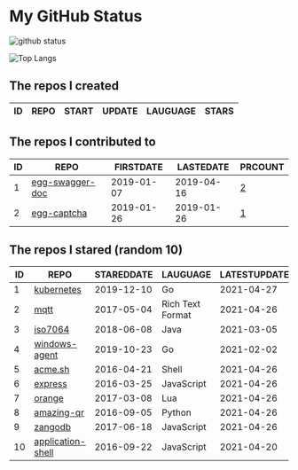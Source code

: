# My GitHub Status

<img src="https://github-readme-stats-1.yihong0618.vercel.app/api?username=jc-lathander&show_icons=true&&&hide_title=true&count_private=true" alt="github status" />

![Top Langs](https://github-readme-stats-1.yihong0618.vercel.app/api/top-langs/?username=jc-lathander&layout=compact)

<!--START_SECTION:my_github-->
## The repos I created
| ID | REPO | START | UPDATE | LAUGUAGE | STARS |
|----|------|-------|--------|----------|-------|

## The repos I contributed to
| ID |                                REPO                                | FIRSTDATE  | LASTEDATE  |                                          PRCOUNT                                           |
|----|--------------------------------------------------------------------|------------|------------|--------------------------------------------------------------------------------------------|
|  1 | [egg-swagger-doc](https://github.com/Yanshijie-EL/egg-swagger-doc) | 2019-01-07 | 2019-04-16 | [2](https://github.com/Yanshijie-EL/egg-swagger-doc/pulls?q=is%3Apr+author%3Ajc-lathander) |
|  2 | [egg-captcha](https://github.com/Raoul1996/egg-captcha)            | 2019-01-26 | 2019-01-26 | [1](https://github.com/Raoul1996/egg-captcha/pulls?q=is%3Apr+author%3Ajc-lathander)        |

## The repos I stared (random 10)
| ID |                                    REPO                                    | STAREDDATE |     LAUGUAGE     | LATESTUPDATE |
|----|----------------------------------------------------------------------------|------------|------------------|--------------|
|  1 | [kubernetes](https://github.com/kubernetes/kubernetes)                     | 2019-12-10 | Go               | 2021-04-27   |
|  2 | [mqtt](https://github.com/mcxiaoke/mqtt)                                   | 2017-05-04 | Rich Text Format | 2021-04-26   |
|  3 | [iso7064](https://github.com/danieltwagner/iso7064)                        | 2018-06-08 | Java             | 2021-03-05   |
|  4 | [windows-agent](https://github.com/freedomkk-qfeng/windows-agent)          | 2019-10-23 | Go               | 2021-02-02   |
|  5 | [acme.sh](https://github.com/acmesh-official/acme.sh)                      | 2016-04-21 | Shell            | 2021-04-26   |
|  6 | [express](https://github.com/expressjs/express)                            | 2016-03-25 | JavaScript       | 2021-04-26   |
|  7 | [orange](https://github.com/orlabs/orange)                                 | 2017-03-08 | Lua              | 2021-04-26   |
|  8 | [amazing-qr](https://github.com/x-hw/amazing-qr)                           | 2016-09-05 | Python           | 2021-04-26   |
|  9 | [zangodb](https://github.com/erikolson186/zangodb)                         | 2017-06-18 | JavaScript       | 2021-04-26   |
| 10 | [application-shell](https://github.com/GoogleChromeLabs/application-shell) | 2016-09-22 | JavaScript       | 2021-04-20   |

<!--END_SECTION:my_github-->
